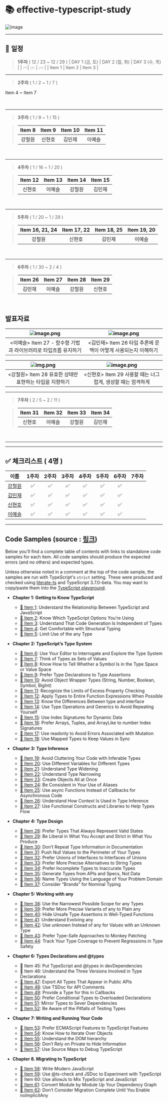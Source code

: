 # 📚 effective-typescript-study

![image](https://user-images.githubusercontent.com/76567238/208331585-c19851eb-ce0e-4615-ba93-04b83537567e.png)

---
## 📅 일정
> **1주차** ( 12 / 23 ~ 12 / 29 )
> | DAY 1 (금, 토) | DAY 2 (월, 화) | DAY 3 (수, 목) |
> | :-:| :-: | :-: |
> | Item 1 | Item 2 | Item 3 |

---

> **2주차** ( 1 / 2 ~ 1 / 7 )       

Item 4  ~ Item 7

<br>

---

> **3주차** ( 1 / 9 ~ 1 / 15 ) 

> | Item 8 | Item 9 | Item 10 | Item 11 |
> | :-:| :-: | :-: | :-: | 
> | 강철원 | 신현호 | 김민재 | 이예슬 |
<br>

---


> **4주차** ( 1 / 16 ~ 1 / 20 ) 

> | Item 12 | Item 13 | Item 14 | Item 15 |
> | :-:| :-: | :-: | :-: | 
> | 신현호 | 이예슬 | 강철원 | 김민재 |

<br>

----

> **5주차** ( 1 / 20 ~ 1 / 29 ) 

> | Item 16, 21, 24 | Item 17, 22 | Item 18, 25 | Item 19, 20 |
> | :-:| :-: | :-: | :-: | 
> | 강철원 | 신현호 | 김민재 | 이예슬 |
<br>

----

> **6주차** ( 1 / 30 ~ 2 / 4 ) 

> | Item 26 | Item 27 | Item 28 | Item 29 |
> | :-:| :-: | :-: | :-: | 
> | 김민재 | 이예슬 | 강철원 | 신현호 |
<br>

## 발표자료

![image.png](https://user-images.githubusercontent.com/76567238/216770688-23697f3a-51cb-44e4-b7f6-6bf4b33c8000.png) |![image.png](https://user-images.githubusercontent.com/76567238/216770679-3177a1de-82f8-4004-93dd-22c9d62672f8.png) | 
:---: | :---: |
| <이예슬> Item 27 - 함수형 기법과 라이브러리로 타입흐름 유지하기 | <김민재> Item 26 타입 추론에 문맥이 어떻게 사용되는지 이해하기 


![img.png](https://user-images.githubusercontent.com/76567238/216771614-fb5fc9df-8174-4fa9-aec6-9ec9742f24f5.png) |![image.png](https://user-images.githubusercontent.com/76567238/216771469-3a491ef2-04cc-459d-8c14-fd59838e3045.png)
:---: | :---: |
|<강철원> Item 28 유효한 상태만 표현하는 타입을 지향하기| <신현호> Item 29 사용할 때는 너그럽게, 생성할 때는 엄격하게 

----

> **7주차** ( 2 / 5 ~ 2 / 11 ) 

> | Item 31 | Item 32 | Item 33 | Item 34 |
> | :-:| :-: | :-: | :-: | 
> | 신현호 | 이예슬 | 강철원 | 김민재 |
<br>


---






---



## ✅ 체크리스트 ( 4명 )

| 이름                                                    | 1주차 | 2주차 | 3주차 | 4주차 | 5주차 | 6주차 | 7주차 |
| ------------------------------------------------------ |:--: | :--: | :--: | :--: | :--: | :--: |  :--: |
| <center>[강철원](https://github.com/Ryan-dia)</center>  |  ✅  |   ✅  |  ✅ | ✅ |✅ |✅ |
| <center>[김민재](https://github.com/D0Dam)</center>     |  ✅  |  ✅  |  ✅  | ✅ |✅ |✅ |
| <center>[신현호](https://github.com/SWARVY)</center>    |  ✅  |  ✅  |  ✅  | ✅ |✅ |✅ |
| <center>[이예슬](https://github.com/Leemainsw)</center> |  ✅  |  ✅  |  ✅  | ✅ |✅ |✅ |

____

## Code Samples (source : [링크](https://github.com/danvk/effective-typescript))

Below you'll find a complete table of contents with links to standalone code samples for each item. All code samples should produce the expected errors (and no others) and expected types.

Unless otherwise noted in a comment at the top of the code sample, the samples are run with TypeScript's `strict` setting. These were produced and checked using [literate-ts][] and TypeScript 3.7.0-beta. You may want to copy/paste them into the [TypeScript playground][play].

- **Chapter 1: Getting to Know TypeScript**
  - [:memo: Item 1][Item 1]: Understand the Relationship Between TypeScript and JavaScript
  - [:memo: Item 2][Item 2]: Know Which TypeScript Options You’re Using
  - [:memo: Item 3][Item 3]: Understand That Code Generation Is Independent of Types
  - [:memo: Item 4][Item 4]: Get Comfortable with Structural Typing
  - [:memo: Item 5][Item 5]: Limit Use of the any Type

- **Chapter 2: TypeScript’s Type System**
  - [:memo: Item 6][Item 6]: Use Your Editor to Interrogate and Explore the Type System
  - [:memo: Item 7][Item 7]: Think of Types as Sets of Values
  - [:memo: Item 8][Item 8]: Know How to Tell Whether a Symbol Is in the Type Space or Value Space
  - [:memo: Item 9][Item 9]: Prefer Type Declarations to Type Assertions
  - [:memo: Item 10][Item 10]: Avoid Object Wrapper Types (String, Number, Boolean, Symbol, BigInt)
  - [:memo: Item 11][Item 11]: Recognize the Limits of Excess Property Checking
  - [:memo: Item 12][Item 12]: Apply Types to Entire Function Expressions When Possible
  - [:memo: Item 13][Item 13]: Know the Differences Between type and interface
  - [:memo: Item 14][Item 14]: Use Type Operations and Generics to Avoid Repeating Yourself
  - [:memo: Item 15][Item 15]: Use Index Signatures for Dynamic Data
  - [:memo: Item 16][Item 16]: Prefer Arrays, Tuples, and ArrayLike to number Index Signatures
  - [:memo: Item 17][Item 17]: Use readonly to Avoid Errors Associated with Mutation
  - [:memo: Item 18][Item 18]: Use Mapped Types to Keep Values in Sync

- **Chapter 3: Type Inference**
  - [:memo: Item 19][Item 19]: Avoid Cluttering Your Code with Inferable Types
  - [:memo: Item 20][Item 20]: Use Different Variables for Different Types
  - [:memo: Item 21][Item 21]: Understand Type Widening
  - [:memo: Item 22][Item 22]: Understand Type Narrowing
  - [:memo: Item 23][Item 23]: Create Objects All at Once
  - [:memo: Item 24][Item 24]: Be Consistent in Your Use of Aliases
  - [:memo: Item 25][Item 25]: Use async Functions Instead of Callbacks for Asynchronous Code
  - [:memo: Item 26][Item 26]: Understand How Context Is Used in Type Inference
  - [:memo: Item 27][Item 27]: Use Functional Constructs and Libraries to Help Types Flow

- **Chapter 4: Type Design**
  - [:memo: Item 28][Item 28]: Prefer Types That Always Represent Valid States
  - [:memo: Item 29][Item 29]: Be Liberal in What You Accept and Strict in What You Produce
  - [:memo: Item 30][Item 30]: Don’t Repeat Type Information in Documentation
  - [:memo: Item 31][Item 31]: Push Null Values to the Perimeter of Your Types
  - [:memo: Item 32][Item 32]: Prefer Unions of Interfaces to Interfaces of Unions
  - [:memo: Item 33][Item 33]: Prefer More Precise Alternatives to String Types
  - [:memo: Item 34][Item 34]: Prefer Incomplete Types to Inaccurate Types
  - [:memo: Item 35][Item 35]: Generate Types from APIs and Specs, Not Data
  - [:memo: Item 36][Item 36]: Name Types Using the Language of Your Problem Domain
  - [:memo: Item 37][Item 37]: Consider “Brands” for Nominal Typing

- **Chapter 5: Working with any**
  - [:memo: Item 38][Item 38]: Use the Narrowest Possible Scope for any Types
  - [:memo: Item 39][Item 39]: Prefer More Precise Variants of any to Plain any
  - [:memo: Item 40][Item 40]: Hide Unsafe Type Assertions in Well-Typed Functions
  - [:memo: Item 41][Item 41]: Understand Evolving any
  - [:memo: Item 42][Item 42]: Use unknown Instead of any for Values with an Unknown Type
  - [:memo: Item 43][Item 43]: Prefer Type-Safe Approaches to Monkey Patching
  - [:memo: Item 44][Item 44]: Track Your Type Coverage to Prevent Regressions in Type Safety

- **Chapter 6: Types Declarations and @types**
  - :memo: Item 45: Put TypeScript and @types in devDependencies
  - :memo: Item 46: Understand the Three Versions Involved in Type Declarations
  - [:memo: Item 47][Item 47]: Export All Types That Appear in Public APIs
  - [:memo: Item 48][Item 48]: Use TSDoc for API Comments
  - [:memo: Item 49][Item 49]: Provide a Type for this in Callbacks
  - [:memo: Item 50][Item 50]: Prefer Conditional Types to Overloaded Declarations
  - [:memo: Item 51][Item 51]: Mirror Types to Sever Dependencies
  - [:memo: Item 52][Item 52]: Be Aware of the Pitfalls of Testing Types

- **Chapter 7: Writing and Running Your Code**
  - [:memo: Item 53][Item 53]: Prefer ECMAScript Features to TypeScript Features
  - [:memo: Item 54][Item 54]: Know How to Iterate Over Objects
  - [:memo: Item 55][Item 55]: Understand the DOM hierarchy
  - [:memo: Item 56][Item 56]: Don’t Rely on Private to Hide Information
  - [:memo: Item 57][Item 57]: Use Source Maps to Debug TypeScript

- **Chapter 8. Migrating to TypeScript**
  - [:memo: Item 58][Item 58]: Write Modern JavaScript
  - [:memo: Item 59][Item 59]: Use @ts-check and JSDoc to Experiment with TypeScript
  - :memo: Item 60: Use allowJs to Mix TypeScript and JavaScript
  - [:memo: Item 61][Item 61]: Convert Module by Module Up Your Dependency Graph
  - [:memo: Item 62][Item 62]: Don’t Consider Migration Complete Until You Enable noImplicitAny

[o]: https://www.oreilly.com/library/view/effective-typescript/9781492053736/
[a]: https://amzn.to/38s1oCK
[ebook]: https://www.ebooks.com/en-us/209820951/effective-typescript/dan-vanderkam/?_c=1
[literate-ts]: https://github.com/danvk/literate-ts
[play]: https://www.typescriptlang.org/play/

[Item 1]: https://github.com/danvk/effective-typescript/tree/master/samples/ch01-intro/item-01-ts-vs-js
[Item 2]: https://github.com/danvk/effective-typescript/tree/master/samples/ch01-intro/item-02-which-ts
[Item 3]: https://github.com/danvk/effective-typescript/tree/master/samples/ch01-intro/item-03-independent
[Item 4]: https://github.com/danvk/effective-typescript/tree/master/samples/ch01-intro/item-04-structural
[Item 5]: https://github.com/danvk/effective-typescript/tree/master/samples/ch01-intro/item-05-any

[Item 6]: https://github.com/danvk/effective-typescript/tree/master/samples/ch02-types/item-06-editor
[Item 7]: https://github.com/danvk/effective-typescript/tree/master/samples/ch02-types/item-07-types-as-sets
[Item 8]: https://github.com/danvk/effective-typescript/tree/master/samples/ch02-types/item-08-type-value-space
[Item 9]: https://github.com/danvk/effective-typescript/tree/master/samples/ch02-types/item-09-prefer-declarations-to-assertions
[Item 10]: https://github.com/danvk/effective-typescript/tree/master/samples/ch02-types/item-10-avoid-object-wrapper-types
[Item 11]: https://github.com/danvk/effective-typescript/tree/master/samples/ch02-types/item-11-excess-property-checking
[Item 12]: https://github.com/danvk/effective-typescript/tree/master/samples/ch02-types/item-12-type-entire-functions
[Item 13]: https://github.com/danvk/effective-typescript/tree/master/samples/ch02-types/item-13-type-vs-interface
[Item 14]: https://github.com/danvk/effective-typescript/tree/master/samples/ch02-types/item-14-map-between-types
[Item 15]: https://github.com/danvk/effective-typescript/tree/master/samples/ch02-types/item-15-index-for-dynamic
[Item 16]: https://github.com/danvk/effective-typescript/tree/master/samples/ch02-types/item-16-number-index
[Item 17]: https://github.com/danvk/effective-typescript/tree/master/samples/ch02-types/item-17-readonly
[Item 18]: https://github.com/danvk/effective-typescript/tree/master/samples/ch02-types/item-18-values-in-sync

[Item 19]: https://github.com/danvk/effective-typescript/tree/master/samples/ch03-inference/item-19-avoid-inferable
[Item 20]: https://github.com/danvk/effective-typescript/tree/master/samples/ch03-inference/item-20-one-var-one-type
[Item 21]: https://github.com/danvk/effective-typescript/tree/master/samples/ch03-inference/item-21-widening
[Item 22]: https://github.com/danvk/effective-typescript/tree/master/samples/ch03-inference/item-22-narrowing
[Item 23]: https://github.com/danvk/effective-typescript/tree/master/samples/ch03-inference/item-23-all-at-once
[Item 24]: https://github.com/danvk/effective-typescript/tree/master/samples/ch03-inference/item-24-avoid-aliasing
[Item 25]: https://github.com/danvk/effective-typescript/tree/master/samples/ch03-inference/item-25-use-async-await
[Item 26]: https://github.com/danvk/effective-typescript/tree/master/samples/ch03-inference/item-26-context-inference
[Item 27]: https://github.com/danvk/effective-typescript/tree/master/samples/ch03-inference/item-27-well-typed-libs

[Item 28]: https://github.com/danvk/effective-typescript/tree/master/samples/ch04-design/item-28-valid-states
[Item 29]: https://github.com/danvk/effective-typescript/tree/master/samples/ch04-design/item-29-loose-accept-strict-produce
[Item 30]: https://github.com/danvk/effective-typescript/tree/master/samples/ch04-design/item-30-jsdoc-repeat
[Item 31]: https://github.com/danvk/effective-typescript/tree/master/samples/ch04-design/item-31-null-values-to-perimeter
[Item 32]: https://github.com/danvk/effective-typescript/tree/master/samples/ch04-design/item-32-union-of-interfaces
[Item 33]: https://github.com/danvk/effective-typescript/tree/master/samples/ch04-design/item-33-avoid-strings
[Item 34]: https://github.com/danvk/effective-typescript/tree/master/samples/ch04-design/item-34-incomplete-over-innacurate
[Item 35]: https://github.com/danvk/effective-typescript/tree/master/samples/ch04-design/item-35-consider-codegen
[Item 36]: https://github.com/danvk/effective-typescript/tree/master/samples/ch04-design/item-36-language-of-domain
[Item 37]: https://github.com/danvk/effective-typescript/tree/master/samples/ch04-design/item-37-brands

[Item 38]: https://github.com/danvk/effective-typescript/tree/master/samples/ch05-any/item-38-narrowest-any
[Item 39]: https://github.com/danvk/effective-typescript/tree/master/samples/ch05-any/item-39-specific-any
[Item 40]: https://github.com/danvk/effective-typescript/tree/master/samples/ch05-any/item-40-hide-unsafe-casts
[Item 41]: https://github.com/danvk/effective-typescript/tree/master/samples/ch05-any/item-41-evolving-any
[Item 42]: https://github.com/danvk/effective-typescript/tree/master/samples/ch05-any/item-42-never-unknown
[Item 43]: https://github.com/danvk/effective-typescript/tree/master/samples/ch05-any/item-43-type-safe-monkey
[Item 44]: https://github.com/danvk/effective-typescript/tree/master/samples/ch05-any/item-44-type-percentage

[Item 47]: https://github.com/danvk/effective-typescript/tree/master/samples/ch06-declarations/item-47-export-your-types
[Item 48]: https://github.com/danvk/effective-typescript/tree/master/samples/ch06-declarations/item-48-use-tsdoc
[Item 49]: https://github.com/danvk/effective-typescript/tree/master/samples/ch06-declarations/item-49-this-in-callbacks
[Item 50]: https://github.com/danvk/effective-typescript/tree/master/samples/ch06-declarations/item-50-conditional-overload
[Item 51]: https://github.com/danvk/effective-typescript/tree/master/samples/ch06-declarations/item-51-mirror-types-for-deps
[Item 52]: https://github.com/danvk/effective-typescript/tree/master/samples/ch06-declarations/item-52-test-your-types

[Item 53]: https://github.com/danvk/effective-typescript/tree/master/samples/ch07-write-run/item-53-avoid-non-ecma
[Item 54]: https://github.com/danvk/effective-typescript/tree/master/samples/ch07-write-run/item-54-iterate-objects
[Item 55]: https://github.com/danvk/effective-typescript/tree/master/samples/ch07-write-run/item-55-understand-the-dom
[Item 56]: https://github.com/danvk/effective-typescript/tree/master/samples/ch07-write-run/item-56-private-rely
[Item 57]: https://github.com/danvk/effective-typescript/tree/master/samples/ch07-write-run/item-57-source-maps-debug

[Item 58]: https://github.com/danvk/effective-typescript/tree/master/samples/ch08-migrate/item-58-write-modern-js
[Item 59]: https://github.com/danvk/effective-typescript/tree/master/samples/ch08-migrate/item-59-jsdoc-tscheck
[Item 61]: https://github.com/danvk/effective-typescript/tree/master/samples/ch08-migrate/item-61-convert-up-the-graph
[Item 62]: https://github.com/danvk/effective-typescript/tree/master/samples/ch08-migrate/item-62-start-loose

